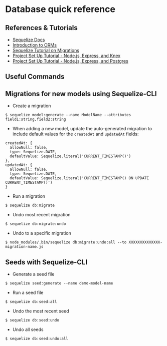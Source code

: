 # Database quick reference

## References & Tutorials

- [Sequelize Docs](https://sequelize.readthedocs.io/en/v3/)
- [Introduction to ORMs](http://www.duringthedrive.com/2017/05/06/models-migrations-sequelize-node/)
- [Sequelize Tutorial on Migrations](http://docs.sequelizejs.com/manual/tutorial/migrations.html)
- [Project Set Up Tutorial - Node.js, Express, and Knex](https://hackernoon.com/setting-up-node-js-with-a-database-part-1-3f2461bdd77f)
- [Project Set Up Tutorial - Node.js, Express, and Postgres](https://scotch.io/tutorials/getting-started-with-node-express-and-postgres-using-sequelize#generating-models)

## Useful Commands

## Migrations for new models using Sequelize-CLI

- Create a migration

```
$ sequelize model:generate --name ModelName --attributes field1:string,field2:string
```

- When adding a new model, update the auto-generated migration to include default values for the `createdAt` and `updatedAt` fields:

```
createdAt: {
  allowNull: false,
  type: Sequelize.DATE,
  defaultValue: Sequelize.literal('CURRENT_TIMESTAMP()')
},
updatedAt: {
  allowNull: false,
  type: Sequelize.DATE,
  defaultValue: Sequelize.literal('CURRENT_TIMESTAMP() ON UPDATE CURRENT_TIMESTAMP()')
}
```

- Run a migration

```
$ sequelize db:migrate
```

- Undo most recent migration

```
$ sequelize db:migrate:undo
```

- Undo to a specific migration

```
$ node_modules/.bin/sequelize db:migrate:undo:all --to XXXXXXXXXXXXXX-migration-name.js
```

## Seeds with Sequelize-CLI

- Generate a seed file

```
$ sequelize seed:generate --name demo-model-name
```

- Run a seed file

```
$ sequelize db:seed:all
```

- Undo the most recent seed

```
$ sequelize db:seed:undo
```

- Undo all seeds

```
$ sequelize db:seed:undo:all
```
